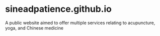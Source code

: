 # sineadpatience.github.io
A public website aimed to offer multiple services relating to acupuncture, yoga, and Chinese medicine
